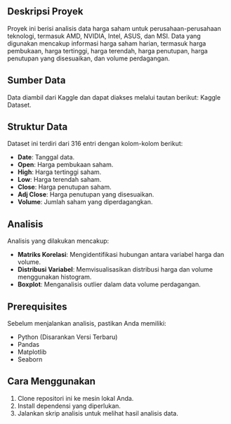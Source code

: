 ## Deskripsi Proyek

Proyek ini berisi analisis data harga saham untuk perusahaan-perusahaan teknologi, termasuk AMD, NVIDIA, Intel, ASUS, dan MSI. Data yang digunakan mencakup informasi harga saham harian, termasuk harga pembukaan, harga tertinggi, harga terendah, harga penutupan, harga penutupan yang disesuaikan, dan volume perdagangan.

## Sumber Data

Data diambil dari Kaggle dan dapat diakses melalui tautan berikut: Kaggle Dataset.

## Struktur Data

Dataset ini terdiri dari 316 entri dengan kolom-kolom berikut:

- **Date**: Tanggal data.
- **Open**: Harga pembukaan saham.
- **High**: Harga tertinggi saham.
- **Low**: Harga terendah saham.
- **Close**: Harga penutupan saham.
- **Adj Close**: Harga penutupan yang disesuaikan.
- **Volume**: Jumlah saham yang diperdagangkan.

## Analisis

Analisis yang dilakukan mencakup:

- **Matriks Korelasi**: Mengidentifikasi hubungan antara variabel harga dan volume.
- **Distribusi Variabel**: Memvisualisasikan distribusi harga dan volume menggunakan histogram.
- **Boxplot**: Menganalisis outlier dalam data volume perdagangan.

## Prerequisites

Sebelum menjalankan analisis, pastikan Anda memiliki:

- Python (Disarankan Versi Terbaru)
- Pandas
- Matplotlib
- Seaborn

## Cara Menggunakan

1. Clone repositori ini ke mesin lokal Anda.
2. Install dependensi yang diperlukan.
3. Jalankan skrip analisis untuk melihat hasil analisis data.
